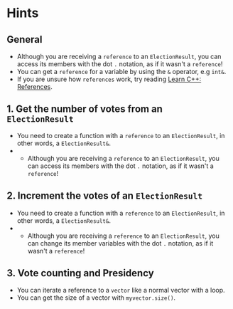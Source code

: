 # Hints

## General

- Although you are receiving a `reference` to an `ElectionResult`, you can access its members with the dot `.` notation, as if it wasn't a `reference`!
- You can get a `reference` for a variable by using the `&` operator, e.g `int&`.
- If you are unsure how `references` work, try reading [Learn C++: References][learncpp-references].

## 1. Get the number of votes from an `ElectionResult`

- You need to create a function with a `reference` to an `ElectionResult`, in other words, a `ElectionResult&`.
- - Although you are receiving a `reference` to an `ElectionResult`, you can access its members with the dot `.` notation, as if it wasn't a `reference`!

## 2. Increment the votes of an `ElectionResult`

- You need to create a function with a `reference` to an `ElectionResult`, in other words, a `ElectionResult&`.
- - Although you are receiving a `reference` to an `ElectionResult`, you can change its member variables with the dot `.` notation, as if it wasn't a `reference`!

## 3. Vote counting and Presidency 

- You can iterate a reference to a `vector` like a normal vector with a loop.
- You can get the size of a vector with `myvector.size()`.


[learncpp-references]: https://www.learncpp.com/cpp-tutorial/lvalue-references/